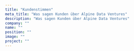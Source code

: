 ```yaml
---
title: "Kundenstimmen"
meta_title: "Was sagen Kunden über Alpine Data Ventures"
description: "Was sagen Kunden über Alpine Data Ventures"
company: ""
name: ""
position: ""
image: ""
project: ""
---
```

